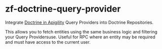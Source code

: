 zf-doctrine-query-provider
==========================

Integrate [Doctrine in Apigility](https://github.com/zfcampus/zf-apigility-doctrine) Query Providers into Doctrine Repositories.

This allows you to fetch entities using the same business logic and filtering your Query Providersuse.  Useful for RPC where an entity may be required and must have access to the current user. 

